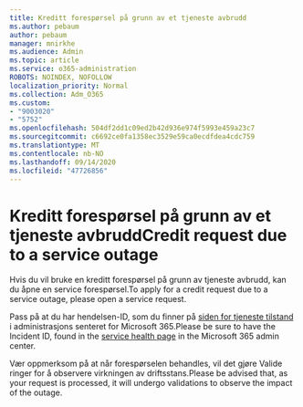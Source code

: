 ```yaml
---
title: Kreditt forespørsel på grunn av et tjeneste avbrudd
ms.author: pebaum
author: pebaum
manager: mnirkhe
ms.audience: Admin
ms.topic: article
ms.service: o365-administration
ROBOTS: NOINDEX, NOFOLLOW
localization_priority: Normal
ms.collection: Adm_O365
ms.custom:
- "9003020"
- "5752"
ms.openlocfilehash: 504df2dd1c09ed2b42d936e974f5993e459a23c7
ms.sourcegitcommit: c6692ce0fa1358ec3529e59ca0ecdfdea4cdc759
ms.translationtype: MT
ms.contentlocale: nb-NO
ms.lasthandoff: 09/14/2020
ms.locfileid: "47726856"
---
```

# <a name="credit-request-due-to-a-service-outage"></a><span data-ttu-id="de6ee-102">Kreditt forespørsel på grunn av et tjeneste avbrudd</span><span class="sxs-lookup"><span data-stu-id="de6ee-102">Credit request due to a service outage</span></span>

<span data-ttu-id="de6ee-103">Hvis du vil bruke en kreditt forespørsel på grunn av tjeneste avbrudd, kan du åpne en service forespørsel.</span><span class="sxs-lookup"><span data-stu-id="de6ee-103">To apply for a credit request due to a service outage, please open a service request.</span></span>

<span data-ttu-id="de6ee-104">Pass på at du har hendelsen-ID, som du finner på [siden for tjeneste tilstand](https://docs.microsoft.com/office365/enterprise/view-service-health) i administrasjons senteret for Microsoft 365.</span><span class="sxs-lookup"><span data-stu-id="de6ee-104">Please be sure to have the Incident ID, found in the [service health page](https://docs.microsoft.com/office365/enterprise/view-service-health) in the Microsoft 365 admin center.</span></span>

<span data-ttu-id="de6ee-105">Vær oppmerksom på at når forespørselen behandles, vil det gjøre Valide ringer for å observere virkningen av driftsstans.</span><span class="sxs-lookup"><span data-stu-id="de6ee-105">Please be advised that, as your request is processed, it will undergo validations to observe the impact of the outage.</span></span>
